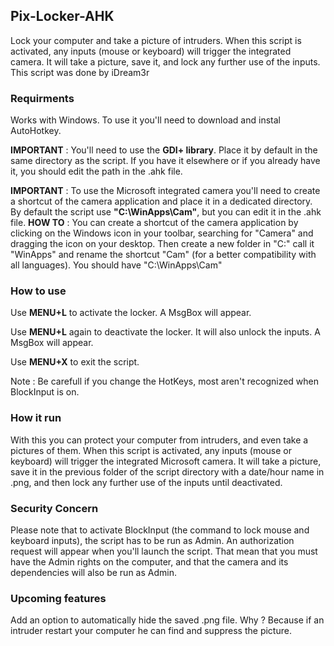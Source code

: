 ## Pix-Locker-AHK
Lock your computer and take a picture of intruders. When this script is activated, any inputs (mouse or keyboard) will trigger the integrated camera. It will take a picture, save it, and lock any further use of the inputs.
This script was done by iDream3r


### Requirments
Works with Windows.
To use it you'll need to download and instal AutoHotkey.

__IMPORTANT__ : You'll need to use the __GDI+ library__. Place it by default in the same directory as the script. If you have it elsewhere or if you already have it, you should edit the path in the .ahk file.

__IMPORTANT__ : To use the Microsoft integrated camera you'll need to create a shortcut of the camera application and place it in a dedicated directory. By default the script use __"C:\WinApps\Cam"__, but you can edit it in the .ahk file.
__HOW TO__ : You can create a shortcut of the camera application by clicking on the Windows icon in your toolbar, searching for "Camera" and dragging the icon on your desktop. Then create a new folder in "C:\" call it "WinApps" and rename the shortcut "Cam" (for a better compatibility with all languages).
You should have "C:\WinApps\Cam"


### How to use

Use __MENU+L__ to activate the locker. A MsgBox will appear.

Use __MENU+L__ again to deactivate the locker. It will also unlock the inputs. A MsgBox will appear.

Use __MENU+X__ to exit the script.

Note : Be carefull if you change the HotKeys, most aren't recognized when BlockInput is on.


### How it run

With this you can protect your computer from intruders, and even take a pictures of them.
When this script is activated, any inputs (mouse or keyboard) will trigger the integrated Microsoft camera. It will take a picture, save it in the previous folder of the script directory with a date/hour name in .png, and then lock any further use of the inputs until deactivated.


### Security Concern

Please note that to activate BlockInput (the command to lock mouse and keyboard inputs), the script has to be run as Admin. An authorization request will appear when you'll launch the script. That mean that you must have the Admin rights on the computer, and that the camera and its dependencies will also be run as Admin.


### Upcoming features

Add an option to automatically hide the saved .png file. Why ? Because if an intruder restart your computer he can find and suppress the picture.
